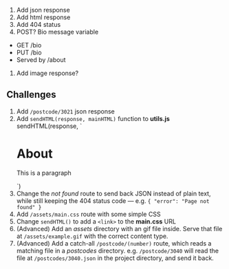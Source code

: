 1. Add json response
1. Add html response
1. Add 404 status
1. POST? Bio message variable
  - GET /bio
  - PUT /bio
  - Served by /about
1. Add image response?


## Challenges

1. Add `/postcode/3021` json response
2. Add `sendHTML(response, mainHTML)` function to **utils.js**
    sendHTML(response, `
    <h1>About</h1>
    <p>This is a paragraph</p>
    `)
3. Change the *not found* route to send back JSON instead of plain text, while still keeping the 404 status code — e.g. `{ "error": "Page not found" }`
4. Add `/assets/main.css` route with some simple CSS
5. Change `sendHTML()` to add a `<link>` to the **main.css** URL
6. (Advanced) Add an *assets* directory with an gif file inside. Serve that file at `/assets/example.gif` with the correct content type.
7. (Advanced) Add a catch-all `/postcode/(number)` route, which reads a matching file in a *postcodes* directory. e.g. `/postcode/3040` will read the file at `/postcodes/3040.json` in the project directory, and send it back.